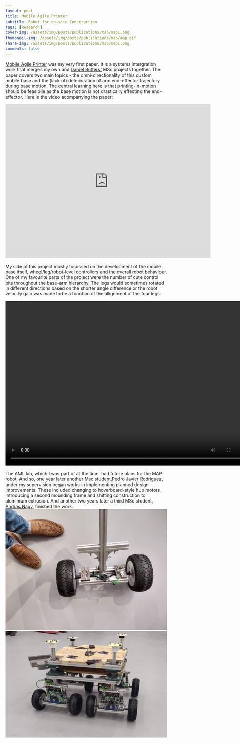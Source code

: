 ```yaml
---
layout: post
title: Mobile Agile Printer
subtitle: Robot for on-site Construction
tags: [Research]
cover-img: /assets/img/posts/publications/map/map1.png
thumbnail-img: /assets/img/posts/publications/map/map.gif
share-img: /assets/img/posts/publications/map/map1.png
comments: false
---
```

[Mobile Agile Printer](https://ieeexplore.ieee.org/document/8593815) was my very first paper. It is a systems intergration work  that merges my own and [Daniel Butters'](https://www.linkedin.com/in/danielbutters/) MSc projects together. The paper covers two main topics - the omni-directionality of this custom mobile base and the (lack of) deterioration of arm end-effector trajectory during base motion. The central learning here is that printing-in-motion should be feasibile as the base motion is not drastically effecting the end-effector. Here is the video acompanying the paper:

<iframe width="640" height="480" src="https://www.youtube.com/embed/ZDWArH0ajdg" title="Mobile Agile Printer" frameborder="0" allow="accelerometer; autoplay; clipboard-write; encrypted-media; gyroscope; picture-in-picture" allowfullscreen></iframe>

My side of this project mostly focussed on the development of the mobile base itself, wheel/leg/robot-level controllers and the overall robot behaviour. One of my favourite parts of the project were the number of cute control bits throughout the base-arm hierarchy. The legs would sometimes rotated in different directions based on the shorter angle difference or the robot velocity gain was made to be a function of the allignment of the four legs. 

<video autoplay="autoplay" loop="loop" width="768" height="512">  
  <source src="/assets/img/posts/publications/map/map_leg_response.webm" type="video/webm">
</video>

<!-- <img src="/assets/img/posts/publications/map/map1.png" alt=""> -->

The AML lab, which I was part of at the time, had future plans for the MAP robot. And so, one year later another Msc student,[Pedro Javier Rodríguez](https://www.linkedin.com/in/pedro-javier-rodr%C3%ADguez-26a287140/), under my supervision began works in implementing planned design improvements. These included changing to hoverboard-style hub motors, introducing a second mounding frame and shifting construction to aluminium extrusion. And another two years later a third MSc student, [Andras Nagy](https://www.linkedin.com/in/andras-nagy-13473b208/), finished the work.
<img src="/assets/img/posts/publications/map/pedro.jpg" alt="">
<img src="/assets/img/posts/publications/map/adreas.jpg" alt="">